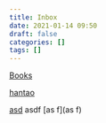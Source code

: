 ```yaml
---
title: Inbox
date: 2021-01-14 09:50
draft: false
categories: []
tags: []
---
```


[Books](/books)

[hantao](/hantao)

[asd](asd) asdf
[as f](as f)
